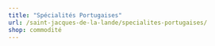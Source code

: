 ```yaml
---
title: "Spécialités Portugaises"
url: /saint-jacques-de-la-lande/specialites-portugaises/
shop: commodité
---
```

